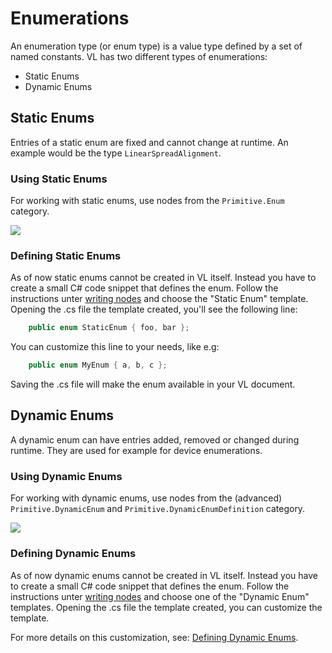 # Enumerations

An enumeration type (or enum type) is a value type defined by a set of named constants. VL has two different types of enumerations: 
- Static Enums
- Dynamic Enums

## Static Enums
Entries of a static enum are fixed and cannot change at runtime. An example would be the type `LinearSpreadAlignment`.

### Using Static Enums
For working with static enums, use nodes from the `Primitive.Enum` category. 

![](../../images/language/static-enums.png)

### Defining Static Enums
As of now static enums cannot be created in VL itself. Instead you have to create a small C# code snippet that defines the enum. Follow the instructions unter [writing nodes](../extending/writing-nodes.md]) and choose the "Static Enum" template. Opening the .cs file the template created, you'll see the following line:

```csharp
    public enum StaticEnum { foo, bar };
```

You can customize this line to your needs, like e.g: 

```csharp
    public enum MyEnum { a, b, c };
```

Saving the .cs file will make the enum available in your VL document. 

## Dynamic Enums
A dynamic enum can have entries added, removed or changed during runtime. They are used for example for device enumerations. 

### Using Dynamic Enums
For working with dynamic enums, use nodes from the (advanced) `Primitive.DynamicEnum` and `Primitive.DynamicEnumDefinition` category.

![](../../images/language/dynamic-enums.png)

### Defining Dynamic Enums
As of now dynamic enums cannot be created in VL itself. Instead you have to create a small C# code snippet that defines the enum. Follow the instructions unter [writing nodes](../extending/writing-nodes.md) and choose one of the "Dynamic Enum" templates. Opening the .cs file the template created, you can customize the template. 

For more details on this customization, see: [Defining Dynamic Enums](../extending/writing-nodes.md#dynamic-enums).
